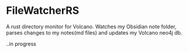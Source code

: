 # FileWatcherRS
A rust directory monitor for Volcano.  Watches my Obsidian note folder, parses changes to my notes(md files) and updates my Volcano neo4j db. 

..in progress 
